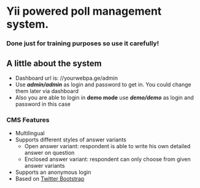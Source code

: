# Yii powered poll management system.
### Done just for training purposes so use it carefully!

## A little about the system

* Dashboard url is: //yourwebpa.ge/admin
 * Use **_admin/admin_** as login and password to get in. You could change them later via dashboard
 * Also you are able to login in **demo mode** use **_demo/demo_** as login and password in this case

### CMS Features
* Multilingual
* Supports different styles of answer variants
  * Open answer variant: respondent is able to write his own detailed answer on question
  * Enclosed answer variant: respondent can only choose from given answer variants
* Supports an anonymous login
* Based on [Twitter Bootstrap](http://getbootstrap.com/2.3.2/)


